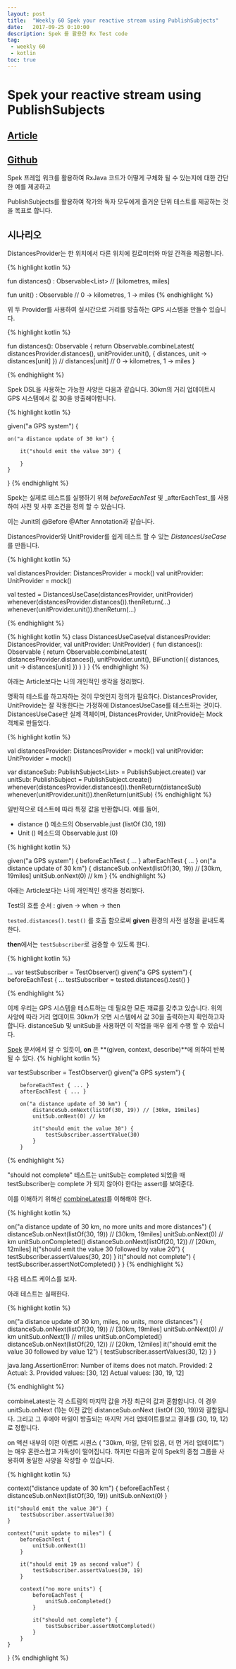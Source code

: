 ```yaml
---
layout: post
title:  "Weekly 60 Spek your reactive stream using PublishSubjects"
date:   2017-09-25 0:10:00
description: Spek 를 활용한 Rx Test code 
tag:
 - weekly 60
 - kotlin
toc: true
---
```


# Spek your reactive stream using PublishSubjects
## [Article][source]
## [Github][github]
Spek 프레임 워크를 활용하여 RxJava 코드가 어떻게 구체화 될 수 있는지에 대한 간단한 예를 제공하고 

PublishSubjects를 활용하여 작가와 독자 모두에게 즐거운 단위 테스트를 제공하는 것을 목표로 합니다.


## 시나리오
DistancesProvider는 한 위치에서 다른 위치에 킬로미터와 마일 간격을 제공합니다.

{% highlight kotlin  %}

fun distances() : Observable<List<Int>> // [kilometres, miles]

fun unit() : Observable<Int> // 0 -> kilometres, 1 -> miles
{% endhighlight %}

위 두 Provider를 사용하여 실시간으로 거리를 방출하는 GPS 시스템을 만들수 있습니다.

{% highlight kotlin  %}

fun distances(): Observable<Int> {
    return Observable.combineLatest(
            distancesProvider.distances(),
            unitProvider.unit(),
            { distances, unit -> distances[unit] })
            // distances[unit] // 0 -> kilometres, 1 -> miles
}

{% endhighlight %}

Spek DSL을 사용하는 가능한 사양은 다음과 같습니다. 
30km의 거리 업데이트시 GPS 시스템에서 값 30을 방출해야합니다.

{% highlight kotlin  %}

given("a GPS system") {

    on("a distance update of 30 km") {
        
        it("should emit the value 30") {
            
        }
    }
}
{% endhighlight %}

Spek는 실제로 테스트를 실행하기 위해 _beforeEachTest_ 및 _afterEachTest_를 사용하여 사전 및 사후 조건을 정의 할 수 있습니다.

이는 Junit의 @Before @After Annotation과 같습니다.

DistancesProvider와 UnitProvider를 쉽게 테스트 할 수 있는 *DistancesUseCase*를 만듭니다. 

{% highlight kotlin  %}

val distancesProvider: DistancesProvider = mock()
val unitProvider: UnitProvider = mock()

val tested = DistancesUseCase(distancesProvider, unitProvider)
whenever(distancesProvider.distances()).thenReturn(...)
whenever(unitProvider.unit()).thenReturn(...)

{% endhighlight %}

{% highlight kotlin  %}
class DistancesUseCase(val distancesProvider: DistancesProvider,
                       val unitProvider: UnitProvider) {
    fun distances(): Observable<Int> {
        return Observable.combineLatest(
                distancesProvider.distances(),
                unitProvider.unit(),
                BiFunction({ distances, unit -> distances[unit] })
        )
    }
}
{% endhighlight %}

아래는 Article보다는 나의 개인적인 생각을 정리했다.  

명확히 테스트를 하고자하는 것이 무엇인지 정의가 필요하다. 
DistancesProvider, UnitProvide는 잘 작동한다는 가정하에 DistancesUseCase를 테스트하는 것이다.  
DistancesUseCase만 실제 객체이며, DistancesProvider, UnitProvide는  Mock 객체로 만들었다.  

  

{% highlight kotlin  %}

val distancesProvider: DistancesProvider = mock()
val unitProvider: UnitProvider = mock()
    
var distanceSub: PublishSubject<List<Int>> = PublishSubject.create()
var unitSub: PublishSubject<Int> = PublishSubject.create()
whenever(distancesProvider.distances()).thenReturn(distanceSub)
whenever(unitProvider.unit()).thenReturn(unitSub)
{% endhighlight %}


일반적으로 테스트에 따라 특정 값을 반환합니다. 예를 들어,
* distance () 메소드의 Observable.just (listOf (30, 19))
* Unit () 메소드의 Observable.just (0)

{% highlight kotlin  %}

given("a GPS system") {
    beforeEachTest { ... }
    afterEachTest { ... }
    on("a distance update of 30 km") {
        distanceSub.onNext(listOf(30, 19)) // [30km, 19miles]
        unitSub.onNext(0) // km
}
{% endhighlight %}


아래는 Article보다는 나의 개인적인 생각을 정리했다.

Test의 흐름 순서 : given -> when -> then 

`tested.distances().test()` 를 호출 함으로써 **given** 환경의 사전 설정을 끝내도록 한다.
 
**then**에서는 `testSubscriber`로 검증할 수 있도록 한다.  

{% highlight kotlin  %}

...
var testSubscriber = TestObserver<Int>()
given("a GPS system") {
  beforeEachTest {
    ...
    testSubscriber = tested.distances().test()
  }

 {% endhighlight %}


이제 우리는 GPS 시스템을 테스트하는 데 필요한 모든 재료를 갖추고 있습니다. 
위의 사양에 따라 거리 업데이트 30km가 오면 시스템에서 값 30을 출력하는지 확인하고자합니다. 
distanceSub 및 unitSub을 사용하면 이 작업을 매우 쉽게 수행 할 수 있습니다.

[Spek][spek] 문서에서 알 수 있듯이, **on** 은 **(given, context, describe)**에 의하여 반복될 수 있다.
{% highlight kotlin  %}

var testSubscriber = TestObserver<Int>()
    given("a GPS system") {

       
        beforeEachTest { ... }
        afterEachTest { ... }

        on("a distance update of 30 km") {
            distanceSub.onNext(listOf(30, 19)) // [30km, 19miles]
            unitSub.onNext(0) // km

            it("should emit the value 30") {
                testSubscriber.assertValue(30)
            }
        }

 {% endhighlight %}

"should not complete" 테스트는 unitSub는 completed 되었을 때
testSubscriber는 complete 가 되지 않아야 한다는 assert를 보여준다.
  
이를 이해하기 위해선 [combineLatest][combinelatest]를 이해해야 한다. 

{% highlight kotlin  %}

on("a distance update of 30 km, no more units and more distances") {
        distanceSub.onNext(listOf(30, 19)) // [30km, 19miles]
        unitSub.onNext(0) // km
        unitSub.onCompleted()
        distanceSub.onNext(listOf(20, 12)) // [20km, 12miles]
        it("should emit the value 30 followed by value 20") {
            testSubscriber.assertValues(30, 20)
        }
        it("should not complete") {
             testSubscriber.assertNotCompleted()
        }
}
{% endhighlight %}

다음 테스트 케이스를 보자. 


아래 테스트는 실패한다. 

{% highlight kotlin  %}

on("a distance update of 30 km, miles, no units, more distances") {
        distanceSub.onNext(listOf(30, 19)) // [30km, 19miles]
        unitSub.onNext(0) // km
        unitSub.onNext(1) // miles
        unitSub.onCompleted()
        distanceSub.onNext(listOf(20, 12)) // [20km, 12miles]
        it("should emit the value 30 followed by value 12") {
            testSubscriber.assertValues(30, 12)
        }
}

java.lang.AssertionError: 
Number of items does not match. Provided: 2  Actual: 3.
Provided values: [30, 12]
Actual values: [30, 19, 12]

{% endhighlight %}
 
combineLatest는 각 스트림의 마지막 값을 가장 최근의 값과 혼합합니다. 
이 경우 unitSub.onNext (1)는 이전 값인 distanceSub.onNext (listOf (30, 19))와 결합됩니다. 
그리고 그 후에야 마일이 방출되는 마지막 거리 업데이트를보고 결과를 (30, 19, 12)로 정합니다.

on 액션 내부의 이전 이벤트 시퀀스 ( "30km, 마일, 단위 없음, 더 먼 거리 업데이트")는 
매우 혼란스럽고 가독성이 떨어집니다. 
하지만 다음과 같이 Spek의 중첩 그룹을 사용하여 동일한 사양을 작성할 수 있습니다.

{% highlight kotlin  %}

context("distance update of 30 km") {
    beforeEachTest {
        distanceSub.onNext(listOf(30, 19))
        unitSub.onNext(0)
    }

    it("should emit the value 30") {
        testSubscriber.assertValue(30)
    }

    context("unit update to miles") {
        beforeEachTest {
            unitSub.onNext(1)
        }

        it("should emit 19 as second value") {
            testSubscriber.assertValues(30, 19)
        }

        context("no more units") {
            beforeEachTest {
                unitSub.onCompleted()
            }

            it("should not complete") {
                testSubscriber.assertNotCompleted()
            }
        }
    }
}
{% endhighlight %}

  [source]: https://proandroiddev.com/spec-your-reactive-stream-using-publishsubjects-7b6a9951c319
  [github]: https://github.com/kimtaesu/kotlin.weekly/blob/master/src/test/kotlin/weekly/a60/2_Spek_your_reactive_stream_using_PublishSubjectsTest.kt
  [spek]: http://spekframework.org/docs/latest/#_writing_specifications
  [combinelatest]: http://reactivex.io/documentation/operators/combinelatest.html
